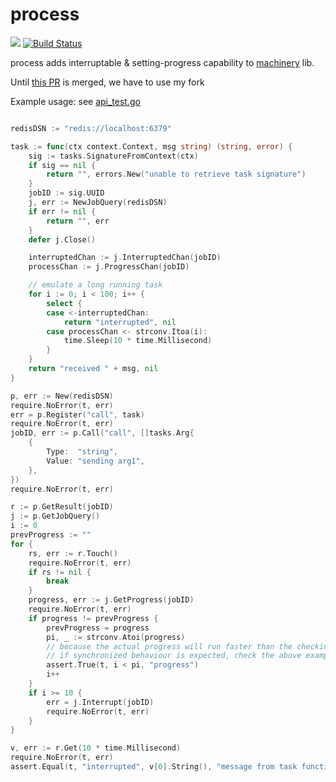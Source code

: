 # process

[![](https://godoc.org/github.com/jackielii/process?status.svg)](https://godoc.org/github.com/jackielii/process)
[![Build Status](https://travis-ci.com/jackielii/process.svg?branch=master)](https://travis-ci.com/jackielii/process)

process adds interruptable & setting-progress capability to [machinery](https://github.com/RichardKnop/machinery/) lib.

Until [this PR](https://github.com/RichardKnop/machinery/pull/401) is merged, we have to use my fork

Example usage: see [api_test.go](https://github.com/jackielii/process/blob/master/api_test.go)

```go

redisDSN := "redis://localhost:6379"

task := func(ctx context.Context, msg string) (string, error) {
	sig := tasks.SignatureFromContext(ctx)
	if sig == nil {
		return "", errors.New("unable to retrieve task signature")
	}
	jobID := sig.UUID
	j, err := NewJobQuery(redisDSN)
	if err != nil {
		return "", err
	}
	defer j.Close()

	interruptedChan := j.InterruptedChan(jobID)
	processChan := j.ProgressChan(jobID)

	// emulate a long running task
	for i := 0; i < 100; i++ {
		select {
		case <-interruptedChan:
			return "interrupted", nil
		case processChan <- strconv.Itoa(i):
			time.Sleep(10 * time.Millisecond)
		}
	}
	return "received " + msg, nil
}

p, err := New(redisDSN)
require.NoError(t, err)
err = p.Register("call", task)
require.NoError(t, err)
jobID, err := p.Call("call", []tasks.Arg{
	{
		Type:  "string",
		Value: "sending arg1",
	},
})
require.NoError(t, err)

r := p.GetResult(jobID)
j := p.GetJobQuery()
i := 0
prevProgress := ""
for {
	rs, err := r.Touch()
	require.NoError(t, err)
	if rs != nil {
		break
	}
	progress, err := j.GetProgress(jobID)
	require.NoError(t, err)
	if progress != prevProgress {
		prevProgress = progress
		pi, _ := strconv.Atoi(progress)
		// because the actual progress will run faster than the checking
		// if synchronized behaviour is expected, check the above example
		assert.True(t, i < pi, "progress")
		i++
	}
	if i >= 10 {
		err = j.Interrupt(jobID)
		require.NoError(t, err)
	}
}

v, err := r.Get(10 * time.Millisecond)
require.NoError(t, err)
assert.Equal(t, "interrupted", v[0].String(), "message from task function")
```
